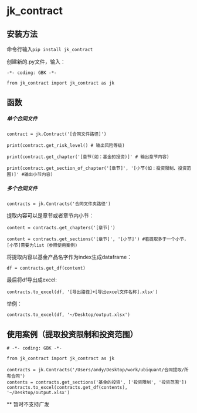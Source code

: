 # jk_contract
## 安装方法

命令行输入`pip install jk_contract`

创建新的.py文件，输入：

`-*- coding: GBK -*-`

`from jk_contract import jk_contract as jk`

## 函数
##### 单个合同文件
`contract = jk.Contract('[合同文件路径]')`

`print(contract.get_risk_level() # 输出风险等级)`

`print(contract.get_chapter('[章节(如：基金的投资)]' # 输出章节内容)`

`print(contract.get_section_of_chapter('[章节]', '[小节(如：投资限制、投资范围)]' #输出小节内容)`

##### 多个合同文件
`contracts = jk.Contracts('合同文件夹路径')`

提取内容可以是章节或者章节内小节：

`content = contracts.get_chapters('[章节]')`

`content = contracts.get_sections('[章节]', '[小节]') #若提取多于一个小节，[小节]需要为list（参照使用案例)`

将提取内容以基金产品名字作为index生成dataframe：

`df = contracts.get_df(content)`

最后将df导出成excel:

`contracts.to_excel(df, '[导出路径]+[导出excel文件名称].xlsx')`

举例：

`contracts.to_excel(df, '~/Desktop/output.xlsx')`

## 使用案例（提取投资限制和投资范围）

```
# -*- coding: GBK -*-

from jk_contract import jk_contract as jk

contracts = jk.Contracts('/Users/andy/Desktop/work/ubiquant/合同提取/所有合同')
contents = contracts.get_sections('基金的投资', ['投资限制', '投资范围'])
contracts.to_excel(contracts.get_df(contents), '~/Desktop/output.xlsx')
```

**
暂时不支持广发
